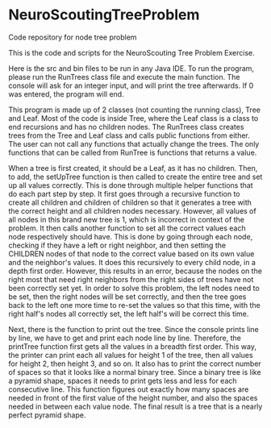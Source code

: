 NeuroScoutingTreeProblem
========================

Code repository for node tree problem

This is the code and scripts for the NeuroScouting Tree Problem Exercise.

Here is the src and bin files to be run in any Java IDE. To run the program, please run the RunTrees class file and execute the main function. The console will ask for an integer input, and will print the tree afterwards. If 0 was entered, the program will end. 

This program is made up of 2 classes (not counting the running class), Tree and Leaf. Most of the code is inside Tree, where the Leaf class is a class to end recursions and has no children nodes. The RunTrees class creates trees from the Tree and Leaf class and calls public functions from either. The user can not call any functions that actually change the trees. The only functions that can be called from RunTree is functions that returns a value.

When a tree is first created, it should be a Leaf, as it has no children. Then, to add, the setUpTree function is then called to create the entire tree and set up all values correctly. This is done through multiple helper functions that do each part step by step. It first goes through a recursive function to create all children and children of children so that it generates a tree with the correct height and all children nodes necessary. However, all values of all nodes in this brand new tree is 1, which is incorrect in context of the problem. It then calls another function to set all the correct values each node respectively should have. This is done by going through each node, checking if they have a left or right neighbor, and then setting the CHILDREN nodes of that node to the correct value based on its own value and the neighbor's values. It does this recursively to every child node, in a depth first order. However, this results in an error, because the nodes on the right most that need right neighbors from the right sides of trees have not been correctly set yet. In order to solve this problem, the left nodes need to be set, then the right nodes will be set correctly, and then the tree goes back to the left one more time to re-set the values so that this time, with the right half's nodes all correctly set, the left half's will be correct this time.

Next, there is the function to print out the tree. Since the console prints line by line, we have to get and print each node line by line. Therefore, the printTree function first gets all the values in a breadth first order. This way, the printer can print each all values for height 1 of the tree, then all values for height 2, then height 3, and so on. It also has to print the correct number of spaces so that it looks like a normal binary tree. Since a binary tree is like a pyramid shape, spaces it needs to print gets less and less for each consecutive line. This function figures out exactly how many spaces are needed in front of the first value of the height number, and also the spaces needed in between each value node. The final result is a tree that is a nearly perfect pyramid shape.

